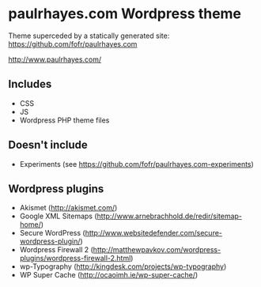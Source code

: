 # paulrhayes.com Wordpress theme

Theme superceded by a statically generated site: https://github.com/fofr/paulrhayes.com

http://www.paulrhayes.com/

## Includes
- CSS
- JS
- Wordpress PHP theme files

## Doesn't include
- Experiments (see https://github.com/fofr/paulrhayes.com-experiments)

## Wordpress plugins
- Akismet (http://akismet.com/)
- Google XML Sitemaps (http://www.arnebrachhold.de/redir/sitemap-home/)
- Secure WordPress (http://www.websitedefender.com/secure-wordpress-plugin/)
- Wordpress Firewall 2 (http://matthewpavkov.com/wordpress-plugins/wordpress-firewall-2.html)
- wp-Typography (http://kingdesk.com/projects/wp-typography)
- WP Super Cache (http://ocaoimh.ie/wp-super-cache/)

